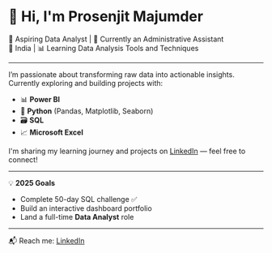 # 👋 Hi, I'm Prosenjit Majumder

🎯 Aspiring Data Analyst | 💼 Currently an Administrative Assistant  
📍 India | 📊 Learning Data Analysis Tools and Techniques

---

I’m passionate about transforming raw data into actionable insights.  
Currently exploring and building projects with:

- 📊 **Power BI**  
- 🐍 **Python** (Pandas, Matplotlib, Seaborn)  
- 🗃️ **SQL**  
- 📈 **Microsoft Excel**

I'm sharing my learning journey and projects on [LinkedIn](https://www.linkedin.com/in/prosenjit-majumder/) — feel free to connect!

---

💡 **2025 Goals**  
- Complete 50-day SQL challenge ✅  
- Build an interactive dashboard portfolio  
- Land a full-time **Data Analyst** role  

---

📬 Reach me: [LinkedIn](https://www.linkedin.com/in/prosenjitmajumder/)  

